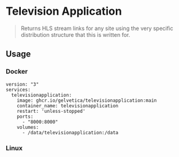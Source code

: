 # Television Application
> Returns HLS stream links for any site using the very specific distribution structure that this is written for.

## Usage
### Docker
```
version: "3"
services:
  televisionapplication:
    image: ghcr.io/gelvetica/televisionapplication:main
    container_name: televisionapplication
    restart: 'unless-stopped'
    ports:
      - "8000:8000"
    volumes:
      - /data/televisionapplication:/data
```
### Linux
